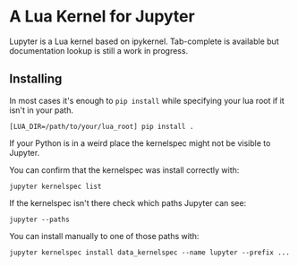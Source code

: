 # A Lua Kernel for Jupyter

Lupyter is a Lua kernel based on ipykernel.
Tab-complete is available but documentation lookup is still a work in progress.

## Installing

In most cases it's enough to `pip install` while specifying your
lua root if it isn't in your path.

```
[LUA_DIR=/path/to/your/lua_root] pip install .
```

If your Python is in a weird place the kernelspec might not be
visible to Jupyter.

You can confirm that the kernelspec was install correctly with:

```
jupyter kernelspec list
```

If the kernelspec isn't there check which paths Jupyter can see:

```
jupyter --paths
```

You can install manually to one of those paths with:

```
jupyter kernelspec install data_kernelspec --name lupyter --prefix ...
```
